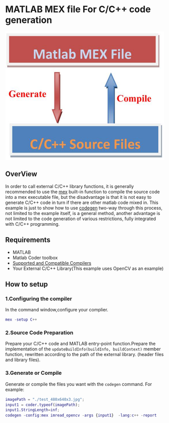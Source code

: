# MATLAB MEX file For C/C++ code generation

![logo](images/logo.jpg)

## OverView

In order to call external C/C++ library functions, it is generally recommended to use the [mex](https://ww2.mathworks.cn/help/matlab/ref/mex.html) built-in function to compile the source code into a mex executable file, but the disadvantage is that it is not easy to generate C/C++ code in turn if there are other matlab code mixed in. This example is just to show how to use [codegen](https://ww2.mathworks.cn/help/coder/ref/codegen.html) two-way through this process, not limited to the example itself, is a general method, another advantage is not limited to the code generation of various restrictions, fully integrated with C/C++ programming.

## Requirements

- MATLAB
- Matlab Coder toolbox
- [Supported and Compatible Compilers](https://ww2.mathworks.cn/en/support/requirements/supported-compilers.html)
- Your External C/C++ Library(This example uses OpenCV as an example)

## How to setup

### 1.Configuring the compiler

In the command window,configure your complier.

```matlab
mex -setup C++ 
```

### 2.Source Code Preparation

Prepare your C/C++ code and MATLAB entry-point function.Prepare the implementation of the `updateBuildInfo(buildInfo, buildContext)` member function, rewritten according to the path of the external library. (header files and library files).

### 3.Generate or Compile

Generate or compile the files you want with the `codegen` command.
For example:

```matlab
imagePath = "./test_480x640x3.jpg";
input1 = coder.typeof(imagePath);
input1.StringLength=inf;
codegen -config:mex imread_opencv -args {input1}  -lang:c++ -report
```

